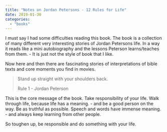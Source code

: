 ```yaml
---
title: "Notes on Jordan Petersons - 12 Rules for Life"
date: 2019-01-30
categories:
  - "books"
---
```


I must say I had some difficulties reading this book. The book is a collection of many different very interesting stories of Jordan Petersons life. In a way it reads like a mini autobiography and the lessons Peterson learns/teaches from them. - It is just not the style of book that I like.

Now here and then there are fascinating stories of interpretations of bible texts and core moments you find in movies.

> Stand up straight with your shoulders back.
>
> Rule 1 - Jordan Peterson

This is the core message of the book. Take responsibility of your life. Walk through life, because life has a meaning. - and be a good person on the way. Be as truthful as possible. Speech and words have immense meaning. - and always keep learning from other people.

So toughen up, be responsible and do something with your life.
